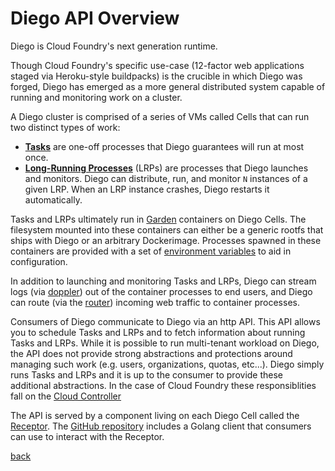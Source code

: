 # Diego API Overview

Diego is Cloud Foundry's next generation runtime.

Though Cloud Foundry's specific use-case (12-factor web applications staged via Heroku-style buildpacks) is the crucible in which Diego was forged, Diego has emerged as a more general distributed system capable of running and monitoring work on a cluster.

A Diego cluster is comprised of a series of VMs called Cells that can run two distinct types of work:

- [**Tasks**](tasks.md) are one-off processes that Diego guarantees will run at most once.
- [**Long-Running Processes**](lrps.md) (LRPs) are processes that Diego launches and monitors.  Diego can distribute, run, and monitor `N` instances of a given LRP.  When an LRP instance crashes, Diego restarts it automatically.

Tasks and LRPs ultimately run in [Garden](http://github.com/cloudfoundry-incubator/garden) containers on Diego Cells.  The filesystem mounted into these containers can either be a generic rootfs that ships with Diego or an arbitrary Dockerimage.  Processes spawned in these containers are provided with a set of [environment variables](environment.md) to aid in configuration.

In addition to launching and monitoring Tasks and LRPs, Diego can stream logs (via [doppler](http://github.com/cloudfoundry/loggregator)) out of the container processes to end users, and Diego can route (via the [router](http://github.com/cloudfoundry/gorouter)) incoming web traffic to container processes.

Consumers of Diego communicate to Diego via an http API.  This API allows you to schedule Tasks and LRPs and to fetch information about running Tasks and LRPs.  While it is possible to run multi-tenant workload on Diego, the API does not provide strong abstractions and protections around managing such work (e.g. users, organizations, quotas, etc...).  Diego simply runs Tasks and LRPs and it is up to the consumer to provide these additional abstractions.  In the case of Cloud Foundry these responsiblities fall on the [Cloud Controller](http://github.com/cloudfoundry/cloud_controller_ng)

The API is served by a component living on each Diego Cell called the [Receptor](http://github.com/cloudfoundry-incubator/receptor).  The [GitHub repository](http://github.com/cloudfoundry-incubator/receptor) includes a Golang client that consumers can use to interact with the Receptor.

[back](README.md)